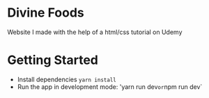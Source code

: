 # Divine Foods
Website I made with the help of a html/css tutorial on Udemy

# Getting Started
- Install dependencies `yarn install`
- Run the app in development mode: 'yarn run dev` or `npm run dev`
